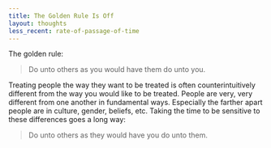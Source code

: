 ```yaml
---
title: The Golden Rule Is Off
layout: thoughts
less_recent: rate-of-passage-of-time
---
```

The golden rule:

> Do unto others as you would have them do unto you.

Treating people the way they want to be treated is often counterintuitively different from the way you would like to be treated. People are very, very different from one another in fundamental ways. Especially the farther apart people are in culture, gender, beliefs, etc. Taking the time to be sensitive to these differences goes a long way:

> Do unto others as they would have you do unto them.

&nbsp;